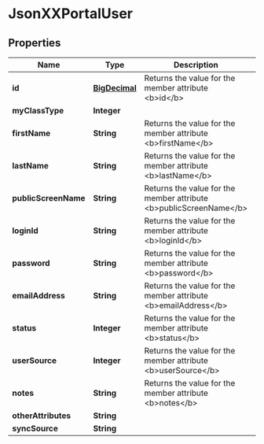 
# JsonXXPortalUser

## Properties
Name | Type | Description | Notes
------------ | ------------- | ------------- | -------------
**id** | [**BigDecimal**](BigDecimal.md) | Returns the value for the member attribute &lt;b&gt;id&lt;/b&gt; |  [optional]
**myClassType** | **Integer** |  |  [optional]
**firstName** | **String** | Returns the value for the member attribute &lt;b&gt;firstName&lt;/b&gt; |  [optional]
**lastName** | **String** | Returns the value for the member attribute &lt;b&gt;lastName&lt;/b&gt; |  [optional]
**publicScreenName** | **String** | Returns the value for the member attribute &lt;b&gt;publicScreenName&lt;/b&gt; |  [optional]
**loginId** | **String** | Returns the value for the member attribute &lt;b&gt;loginId&lt;/b&gt; |  [optional]
**password** | **String** | Returns the value for the member attribute &lt;b&gt;password&lt;/b&gt; |  [optional]
**emailAddress** | **String** | Returns the value for the member attribute &lt;b&gt;emailAddress&lt;/b&gt; |  [optional]
**status** | **Integer** | Returns the value for the member attribute &lt;b&gt;status&lt;/b&gt; |  [optional]
**userSource** | **Integer** | Returns the value for the member attribute &lt;b&gt;userSource&lt;/b&gt; |  [optional]
**notes** | **String** | Returns the value for the member attribute &lt;b&gt;notes&lt;/b&gt; |  [optional]
**otherAttributes** | **String** |  |  [optional]
**syncSource** | **String** |  |  [optional]



